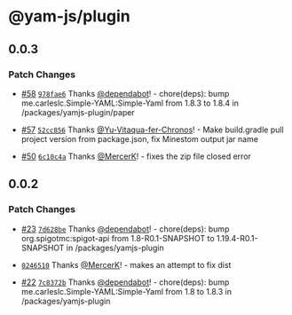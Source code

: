 # @yam-js/plugin

## 0.0.3

### Patch Changes

- [#58](https://github.com/Yam-JS/YamJS/pull/58) [`978fae6`](https://github.com/Yam-JS/YamJS/commit/978fae62299916fdc1cbbfbd2fcf0bc60e0f798e) Thanks [@dependabot](https://github.com/apps/dependabot)! - chore(deps): bump me.carleslc.Simple-YAML:Simple-Yaml from 1.8.3 to 1.8.4 in /packages/yamjs-plugin/paper

- [#57](https://github.com/Yam-JS/YamJS/pull/57) [`52cc856`](https://github.com/Yam-JS/YamJS/commit/52cc8560c548579d37f4a66717aa00a79569906a) Thanks [@Yu-Vitaqua-fer-Chronos](https://github.com/Yu-Vitaqua-fer-Chronos)! - Make build.gradle pull project version from package.json, fix Minestom output jar name

- [#50](https://github.com/Yam-JS/YamJS/pull/50) [`6c10c4a`](https://github.com/Yam-JS/YamJS/commit/6c10c4aee5785d792e64e132d1e5dc7a962720d0) Thanks [@MercerK](https://github.com/MercerK)! - fixes the zip file closed error

## 0.0.2

### Patch Changes

- [#23](https://github.com/Yam-JS/YamJS/pull/23) [`7d628be`](https://github.com/Yam-JS/YamJS/commit/7d628bebde8ed79ca96d051ef29a59f0c1bc26d6) Thanks [@dependabot](https://github.com/apps/dependabot)! - chore(deps): bump org.spigotmc:spigot-api from 1.8-R0.1-SNAPSHOT to 1.19.4-R0.1-SNAPSHOT in /packages/yamjs-plugin

- [`0246510`](https://github.com/Yam-JS/YamJS/commit/0246510b20eba5626a1687969d078fca3763d318) Thanks [@MercerK](https://github.com/MercerK)! - makes an attempt to fix dist

- [#22](https://github.com/Yam-JS/YamJS/pull/22) [`7c8372b`](https://github.com/Yam-JS/YamJS/commit/7c8372b673062ba51b19e20aab02141e53e4515c) Thanks [@dependabot](https://github.com/apps/dependabot)! - chore(deps): bump me.carleslc.Simple-YAML:Simple-Yaml from 1.8 to 1.8.3 in /packages/yamjs-plugin
